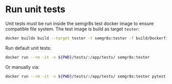 # Run unit tests

Unit tests must be run inside the semgr8s test docker image to ensure compatible file system.
The test image is build as target `tester`:

```bash
docker buildx build --target tester -t semgr8s:tester -f build/Dockerfile .
```

Run default unit tests:

```bash
docker run --rm -it -v ${PWD}/tests/:/app/tests/ semgr8s:tester
```

Or manually via:

```bash
docker run --rm -it -v ${PWD}/tests/:/app/tests/ semgr8s:tester pytest --cov=semgr8s tests/
```
